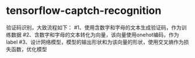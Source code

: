 # tensorflow-captch-recognition
验证码识别，大致流程如下：
#1、使用含数字和字母的文本生成验证码，作为训练数据
#2、含数字和字母的文本转化为向量，该向量使用onehot编码，作为label
#3、设计网络模型，模型的输出形状和为该向量的形状，使用交叉熵作为损失函数，优化模型
